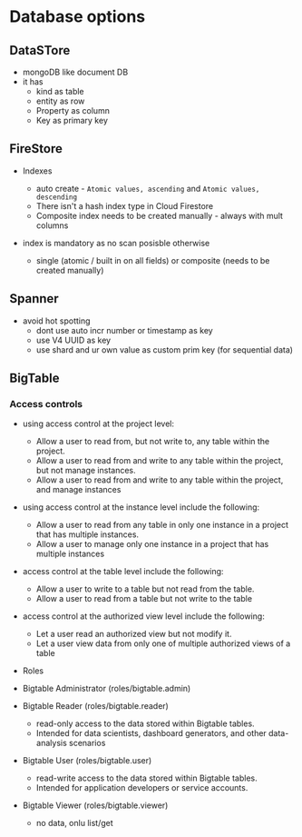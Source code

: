# Database options

## DataSTore

* mongoDB like document DB
* it has
  * kind as table
  * entity as row
  * Property as column
  * Key as primary key

## FireStore

* Indexes
  * auto create - `Atomic values, ascending` and `Atomic values, descending`
  * There isn't a hash index type in Cloud Firestore
  * Composite index needs to be created manually - always with mult columns

* index is mandatory as no scan posisble otherwise
  * single (atomic / built in on all fields) or composite (needs to be created manually)

## Spanner

* avoid hot spotting
  * dont use auto incr number or timestamp as key
  * use V4 UUID as key
  * use shard and ur own value as custom prim key (for sequential data)

## BigTable

### Access controls

* using access control at the project level:
  * Allow a user to read from, but not write to, any table within the project.
  * Allow a user to read from and write to any table within the project, but not manage instances.
  * Allow a user to read from and write to any table within the project, and manage instances

* using access control at the instance level include the following:
  * Allow a user to read from any table in only one instance in a project that has multiple instances.
  * Allow a user to manage only one instance in a project that has multiple instances

* access control at the table level include the following:
  * Allow a user to write to a table but not read from the table.
  * Allow a user to read from a table but not write to the table

* access control at the authorized view level include the following:
  * Let a user read an authorized view but not modify it.
  * Let a user view data from only one of multiple authorized views of a table

* Roles

* Bigtable Administrator (roles/bigtable.admin)
* Bigtable Reader (roles/bigtable.reader)
  * read-only access to the data stored within Bigtable tables.
  * Intended for data scientists, dashboard generators, and other data-analysis scenarios
* Bigtable User (roles/bigtable.user)
  * read-write access to the data stored within Bigtable tables.
  * Intended for application developers or service accounts.
* Bigtable Viewer (roles/bigtable.viewer)
  * no data, onlu list/get
